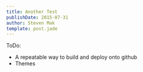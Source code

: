 ```yaml
---
title: Another Test
publishDate: 2015-07-31
author: Steven Mak
template: post.jade
---
```


ToDo:

* A repeatable way to build and deploy onto github
* Themes
